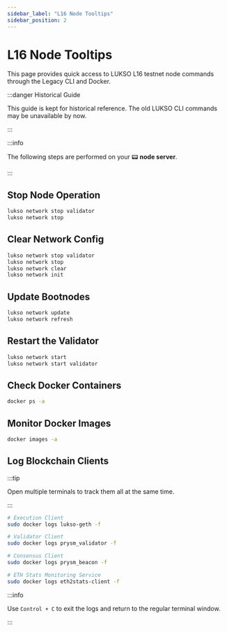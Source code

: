 ```yaml
---
sidebar_label: "L16 Node Tooltips"
sidebar_position: 2
---
```


# L16 Node Tooltips

This page provides quick access to LUKSO L16 testnet node commands through the Legacy CLI and Docker.

:::danger Historical Guide

This guide is kept for historical reference. The old LUKSO CLI commands may be unavailable by now.

:::

:::info

The following steps are performed on your 📟 **node server**.

:::

## Stop Node Operation

```bash
lukso network stop validator
lukso network stop
```

## Clear Network Config

```bash
lukso network stop validator
lukso network stop
lukso network clear
lukso network init
```

## Update Bootnodes

```bash
lukso network update
lukso network refresh
```

## Restart the Validator

```bash
lukso network start
lukso network start validator
```

## Check Docker Containers

```bash
docker ps -a
```

## Monitor Docker Images

```bash
docker images -a
```

## Log Blockchain Clients

:::tip

Open multiple terminals to track them all at the same time.

:::

```bash
# Execution Client
sudo docker logs lukso-geth -f

# Validator Client
sudo docker logs prysm_validator -f

# Consensus Client
sudo docker logs prysm_beacon -f

# ETH Stats Monitoring Service
sudo docker logs eth2stats-client -f
```

:::info

Use `Control + C` to exit the logs and return to the regular terminal window.

:::

